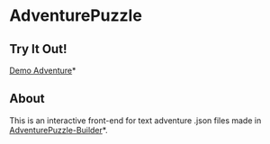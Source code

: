 # AdventurePuzzle

## Try It Out!
[Demo Adventure](https://justbobinaround.github.io/AdventurePuzzle/)*

## About
This is an interactive front-end for text adventure .json files made in [AdventurePuzzle-Builder](https://github.com/JustBobinAround/AdventurePuzzle-Builder)*.
